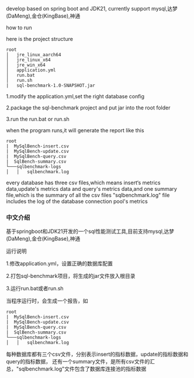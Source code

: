 develop based on spring boot and JDK21, currently support mysql,达梦(DaMeng),金仓(KingBase),神通

how to run 

here is the project structure
```
root
│   jre_linux_aarch64
│   jre_linux_x64    
│   jre_win_x64
│   application.yml
│   run.bat
│   run.sh
|   sql-benchmark-1.0-SNAPSHOT.jar
```
1.modify the application.yml,set the right database config

2.package the sql-benchmark project and put jar into the root folder

3.run the run.bat or run.sh

when the program runs,it will generate the report like this
```
root
|  MySqlBench-insert.csv
|  MySqlBench-update.csv   
|  MySqlBench-query.csv
|  SqlBench-summary.csv
└───sqlbenchmark-logs
│   │   sqlbenchmark.log

```
every database has three csv files,which means insert‘s metrics data,update's metrics data
and query's metrics data,and one summary file,which is the summary of all the csv files
"sqlbenchmark.log" file includes the log of the database connection pool's metrics
### 中文介绍
 基于springboot和JDK21开发的一个sql性能测试工具,目前支持mysql,达梦(DaMeng),金仓(KingBase),神通

 运行说明

 1.修改application.yml，设置正确的数据库配置

 2.打包sql-benchmark项目，将生成的jar文件放入根目录

 3.运行run.bat或者run.sh
 
当程序运行时，会生成一个报告，如
```
root
|  MySqlBench-insert.csv
|  MySqlBench-update.csv   
|  MySqlBench-query.csv
|  SqlBench-summary.csv
└───sqlbenchmark-logs
│   │   sqlbenchmark.log

```
 每种数据库都有三个csv文件，分别表示insert的指标数据，update的指标数据和query的指标数据，
 还有一个summary文件，是所有csv文件的汇总，"sqlbenchmark.log"文件包含了数据库连接池的指标数据
    
